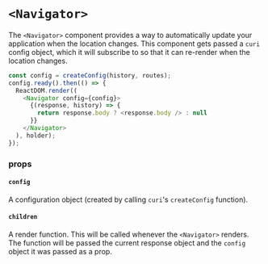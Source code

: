 # `<Navigator>`

The `<Navigator>` component provides a way to automatically update your application when the location changes. This component gets passed a `curi` config object, which it will subscribe to so that it can re-render when the location changes.

```js
const config = createConfig(history, routes);
config.ready().then(() => {
  ReactDOM.render((
    <Navigator config={config}>
      {(response, history) => {
        return response.body ? <response.body /> : null
      }}
    </Navigator>
  ), holder);
});
```

### props

#### `config`

A configuration object (created by calling `curi`'s `createConfig` function).

#### `children`

A render function. This will be called whenever the `<Navigator>` renders. The function will be passed the current response object and the `config` object it was passed as a prop.
